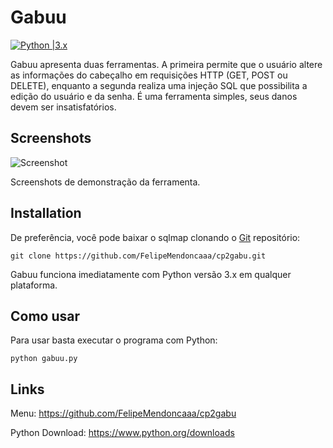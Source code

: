 # Gabuu

[![Python |3.x](https://img.shields.io/badge/python-3.x-blue.svg)](https://www.python.org/)

Gabuu apresenta duas ferramentas. A primeira permite que o usuário altere as informações do cabeçalho em requisições HTTP (GET, POST ou DELETE), enquanto a segunda realiza uma injeção SQL que possibilita a edição do usuário e da senha. É uma ferramenta simples, seus danos devem ser insatisfatórios.

Screenshots
----

![Screenshot](https://github.com/FelipeMendoncaaa/cp2gabu/img/imagem1.png)

Screenshots de demonstração da ferramenta.

Installation
----

De preferência, você pode baixar o sqlmap clonando o [Git](https://github.com/FelipeMendoncaaa/cp2gabu) repositório:

    git clone https://github.com/FelipeMendoncaaa/cp2gabu.git

Gabuu funciona imediatamente com Python versão 3.x em qualquer plataforma.

Como usar
----

Para usar basta executar o programa com Python:

    python gabuu.py

Links
----

Menu: https://github.com/FelipeMendoncaaa/cp2gabu

Python Download: https://www.python.org/downloads
